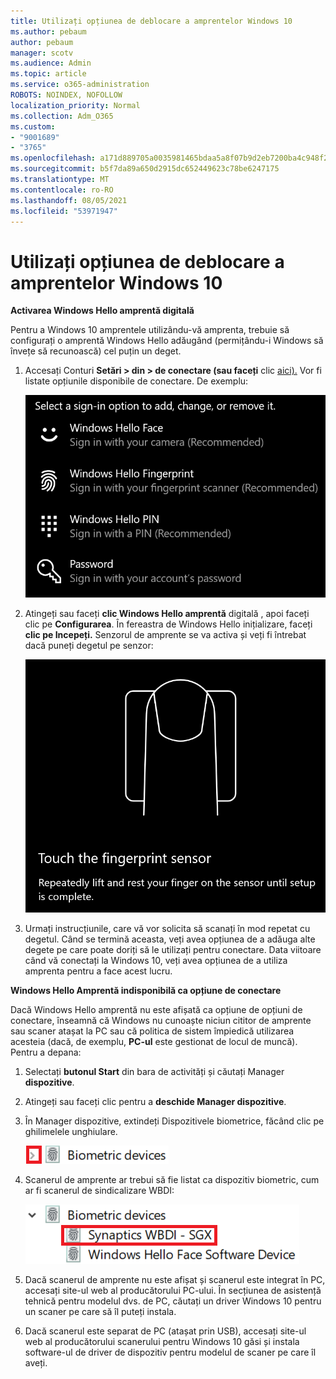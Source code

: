 ```yaml
---
title: Utilizați opțiunea de deblocare a amprentelor Windows 10
ms.author: pebaum
author: pebaum
manager: scotv
ms.audience: Admin
ms.topic: article
ms.service: o365-administration
ROBOTS: NOINDEX, NOFOLLOW
localization_priority: Normal
ms.collection: Adm_O365
ms.custom:
- "9001689"
- "3765"
ms.openlocfilehash: a171d889705a0035981465bdaa5a8f07b9d2eb7200ba4c948f2aaccbf2cc0a21
ms.sourcegitcommit: b5f7da89a650d2915dc652449623c78be6247175
ms.translationtype: MT
ms.contentlocale: ro-RO
ms.lasthandoff: 08/05/2021
ms.locfileid: "53971947"
---
```

# <a name="use-fingerprint-unlock-option-in-windows-10"></a>Utilizați opțiunea de deblocare a amprentelor Windows 10

**Activarea Windows Hello amprentă digitală**

Pentru a Windows 10 amprentele utilizându-vă amprenta, trebuie să configurați o amprentă Windows Hello adăugând (permițându-i Windows să învețe să recunoască) cel puțin un deget. 

1. Accesați Conturi **Setări > din > de conectare (sau faceți** clic [aici).](ms-settings:signinoptions?activationSource=GetHelp) Vor fi listate opțiunile disponibile de conectare. De exemplu:

    ![Opțiuni de conectare.](media/sign-in-options.png)

2. Atingeți sau faceți **clic Windows Hello amprentă** digitală , apoi faceți clic pe **Configurarea**. În fereastra de Windows Hello inițializare, faceți **clic pe Incepeți.** Senzorul de amprente se va activa și veți fi întrebat dacă puneți degetul pe senzor:

   ![Senzor de amprente.](media/fingerprint-sensor.png)

3. Urmați instrucțiunile, care vă vor solicita să scanați în mod repetat cu degetul. Când se termină aceasta, veți avea opțiunea de a adăuga alte degete pe care poate doriți să le utilizați pentru conectare. Data viitoare când vă conectați la Windows 10, veți avea opțiunea de a utiliza amprenta pentru a face acest lucru.

**Windows Hello Amprentă indisponibilă ca opțiune de conectare**

Dacă Windows Hello amprentă nu este afișată ca opțiune de opțiuni de conectare, înseamnă că Windows nu cunoaște niciun cititor de amprente sau scaner atașat la PC sau că politica de sistem împiedică utilizarea acesteia (dacă, de exemplu, **PC-ul** este gestionat de locul de muncă). Pentru a depana: 

1. Selectați **butonul Start** din bara de activități și căutați Manager **dispozitive**.

2. Atingeți sau faceți clic pentru a **deschide Manager dispozitive**.

3. În Manager dispozitive, extindeți Dispozitivele biometrice, făcând clic pe ghilimelele unghiulare.

   ![Dispozitive biometrice.](media/biometric-devices.png)

4. Scanerul de amprente ar trebui să fie listat ca dispozitiv biometric, cum ar fi scanerul de sindicalizare WBDI:

   ![Dispozitive biometrice.](media/biometric-devices-expanded.png)

5. Dacă scanerul de amprente nu este afișat și scanerul este integrat în PC, accesați site-ul web al producătorului PC-ului. În secțiunea de asistență tehnică pentru modelul dvs. de PC, căutați un driver Windows 10 pentru un scaner pe care să îl puteți instala.

6. Dacă scanerul este separat de PC (atașat prin USB), accesați site-ul web al producătorului scanerului pentru Windows 10 găsi și instala software-ul de driver de dispozitiv pentru modelul de scaner pe care îl aveți.
